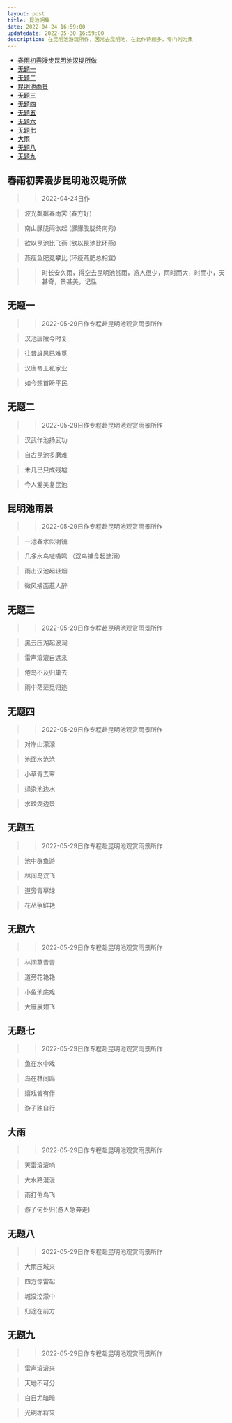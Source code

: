 ```yaml
---
layout: post
title: 昆池明集
date: 2022-04-24 16:59:00
updatedate: 2022-05-30 16:59:00
description: 在昆明池游玩所作，因常去昆明池，在此作诗颇多，专门列为集
---
```


- [春雨初霁漫步昆明池汉堤所做](#春雨初霁漫步昆明池汉堤所做)
- [无题一](#无题一)
- [无题二](#无题二)
- [昆明池雨景](#昆明池雨景)
- [无题三](#无题三)
- [无题四](#无题四)
- [无题五](#无题五)
- [无题六](#无题六)
- [无题七](#无题七)
- [大雨](#大雨)
- [无题八](#无题八)
- [无题九](#无题九)

## 春雨初霁漫步昆明池汉堤所做

> > 2022-04-24日作

> 波光粼粼春雨霁 (春方好)

> 南山朦胧雨欲起 (朦朦胧胧终南秀)

> 欲以昆池比飞燕 (欲以昆池比环燕)

> 燕瘦鱼肥竟攀比 (环瘦燕肥总相宜)

> > 时长安久雨，得空去昆明池赏雨，游人很少，雨时而大，时而小，天甚奇，景甚美，记性

## 无题一

> > 2022-05-29日作专程赴昆明池观赏雨景所作 

> 汉池唐陂今时复

> 往昔雄风已难觅

> 汉唐帝王私家业

> 如今翘首盼平民

## 无题二

> > 2022-05-29日作专程赴昆明池观赏雨景所作 

> 汉武作池扬武功

> 自古昆池多磨难

> 未几已只成残墟

> 今人爱美复昆池

## 昆明池雨景

> > 2022-05-29日作专程赴昆明池观赏雨景所作 

> 一池春水似明镜

> 几多水鸟嗷嗷鸣 （双鸟捕食起涟漪）

> 雨击汉池起轻烟

> 微风拂面惹人醉

## 无题三

> > 2022-05-29日作专程赴昆明池观赏雨景所作 

> 黑云压湖起波澜

> 雷声滚滚自远来

> 倦鸟不及归巢去

> 雨中茫茫觅归途

## 无题四

> > 2022-05-29日作专程赴昆明池观赏雨景所作 

> 对岸山濛濛

> 池面水沧沧

> 小草青去翠

> 绿染池边水

> 水映湖边景

## 无题五

> > 2022-05-29日作专程赴昆明池观赏雨景所作 

> 池中群鱼游

> 林间鸟双飞

> 道旁青草绿

> 花丛争鲜艳

## 无题六

> > 2022-05-29日作专程赴昆明池观赏雨景所作 

> 林间草青青

> 道旁花艳艳

> 小鱼池底戏

> 大雁展翅飞

## 无题七

> > 2022-05-29日作专程赴昆明池观赏雨景所作 

> 鱼在水中戏

> 鸟在林间鸣

> 嬉戏皆有伴

> 游子独自行

## 大雨

> > 2022-05-29日作专程赴昆明池观赏雨景所作 

> 天雷滚滚响

> 大水路漫漫

> 雨打倦鸟飞

> 游子何处归(游人急奔走)

## 无题八

> > 2022-05-29日作专程赴昆明池观赏雨景所作 

> 大雨压城来

> 四方惊雷起

> 城没涳濛中

> 归途在前方

## 无题九

> > 2022-05-29日作专程赴昆明池观赏雨景所作 

> 雷声滚滚来

> 天地不可分

> 白日尤暗暗

> 光明亦将来